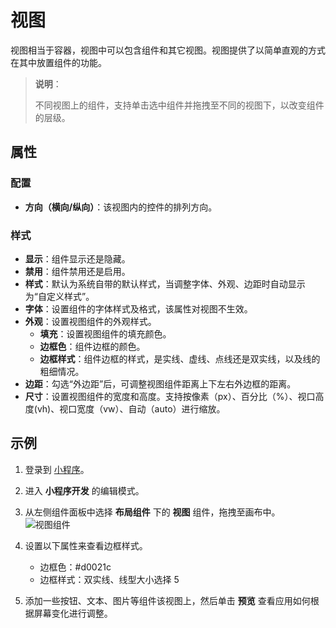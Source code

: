 # 视图

视图相当于容器，视图中可以包含组件和其它视图。视图提供了以简单直观的方式在其中放置组件的功能。

> **说明**：
>
>不同视图上的组件，支持单击选中组件并拖拽至不同的视图下，以改变组件的层级。

## 属性

### 配置

- **方向（横向/纵向）**：该视图内的控件的排列方向。

### 样式

- **显示**：组件显示还是隐藏。
- **禁用**：组件禁用还是启用。
- **样式**：默认为系统自带的默认样式，当调整字体、外观、边距时自动显示为“自定义样式”。
- **字体**：设置组件的字体样式及格式，该属性对视图不生效。
- **外观**：设置视图组件的外观样式。
    - **填充**：设置视图组件的填充颜色。
    - **边框色**：组件边框的颜色。
    - **边框样式**：组件边框的样式，是实线、虚线、点线还是双实线，以及线的粗细情况。
- **边距**：勾选“外边距”后，可调整视图组件距离上下左右外边框的距离。
- **尺寸**：设置视图组件的宽度和高度。支持按像素（px）、百分比（%）、视口高度(vh)、视口宽度（vw）、自动（auto）进行缩放。

## 示例

1. 登录到 [小程序](https://apps.encoo.com/)。
2. 进入 **小程序开发** 的编辑模式。
3. 从左侧组件面板中选择 **布局组件** 下的 **视图** 组件，拖拽至画布中。
    ![视图组件](https://docimages.blob.core.chinacloudapi.cn/images/Kris/Apps/view20210126.png)

4. 设置以下属性来查看边框样式。
   - 边框色：#d0021c
   - 边框样式：双实线、线型大小选择 5

5. 添加一些按钮、文本、图片等组件该视图上，然后单击 **预览** 查看应用如何根据屏幕变化进行调整。
